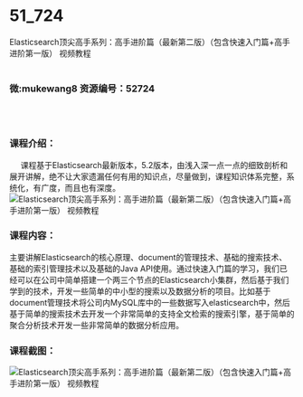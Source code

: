 # 51_724
Elasticsearch顶尖高手系列：高手进阶篇（最新第二版）（包含快速入门篇+高手进阶第一版） 视频教程
<br/></br>
<h3>微:mukewang8 资源编号：52724</h3>
<br/></br>
<h3>课程介绍：</h3>
<div class="info-desc">
<div class="js-video-btn video-btn">&nbsp;&nbsp;&nbsp;&nbsp; 课程基于Elasticsearch最新版本，5.2版本，由浅入深一点一点的细致剖析和展开讲解，绝不让大家遗漏任何有用的知识点，尽量做到，课程知识体系完整，系统化，有广度，而且也有深度。</div>
<div><img src="https://www.ko996.com/wp-content/uploads/img/2018/03/2-44-300x196.png" alt="Elasticsearch顶尖高手系列：高手进阶篇（最新第二版）（包含快速入门篇+高手进阶第一版） 视频教程"></div>
<h3>课程内容：</h3>
</div>
<div class="section5">
<div class="wrap">
<p>主要讲解Elasticsearch的核心原理、document的管理技术、基础的搜索技术、基础的索引管理技术以及基础的Java API使用。通过快速入门篇的学习，我们已经可以在公司中简单搭建一个两三个节点的Elasticsearch小集群，然后基于我们学到的技术，开发一些简单的中小型的搜索以及数据分析的项目。比如基于document管理技术将公司内MySQL库中的一些数据写入elasticsearch中，然后基于简单的搜索技术去开发一个非常简单的支持全文检索的搜索引擎，基于简单的聚合分析技术开发一些非常简单的数据分析应用。</p>
</div>
</div>
<h3>课程截图：</h3>
<p><img src="https://www.ko996.com/wp-content/uploads/img/2018/03/3-44-300x98.png" alt="Elasticsearch顶尖高手系列：高手进阶篇（最新第二版）（包含快速入门篇+高手进阶第一版） 视频教程"></p>
